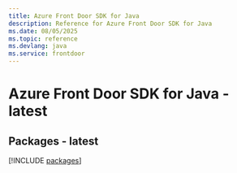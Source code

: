 ```yaml
---
title: Azure Front Door SDK for Java
description: Reference for Azure Front Door SDK for Java
ms.date: 08/05/2025
ms.topic: reference
ms.devlang: java
ms.service: frontdoor
---
```

# Azure Front Door SDK for Java - latest
## Packages - latest
[!INCLUDE [packages](front-door-index.md)]